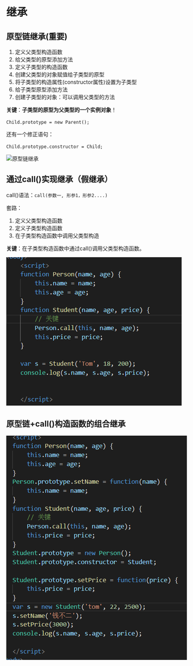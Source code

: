 # 继承

## 原型链继承(重要)

1. 定义父类型构造函数
2. 给父类型的原型添加方法
3. 定义子类型的构造函数
4. 创建父类型的对象赋值给子类型的原型
5. 将子类型的构造属性(constructor属性)设置为子类型
6. 给子类型原型添加方法
7. 创建子类型的对象：可以调用父类型的方法

**关键**：**子类型的原型为父类型的一个实例对象**！

`Child.prototype = new Parent();`

还有一个修正语句：

`Child.prototype.constructor = Child;`

![原型链继承](C:\Users\10854\Desktop\前端图片\js\原型链继承.png)



## 通过call()实现继承（假继承）

call()语法：`call(参数一, 形参1，形参2....)`

套路：

1. 定义父类型构造函数
2. 定义子类型构造函数
3. 在子类型构造函数中调用父类型构造

**关键**：在子类型构造函数中通过call()调用父类型构造函数。

![call继承](../../前端图片/js/call继承.png)



## 原型链+call()构造函数的组合继承

![组合继承](../../前端图片/js/组合继承.png)


